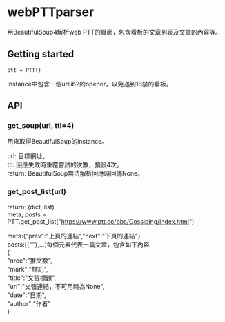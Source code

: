 # webPTTparser
用BeautifulSoup4解析web PTT的頁面，包含看板的文章列表及文章的內容等。

## Getting started
    ptt = PTT()
Instance中包含一個urllib2的opener，以免遇到18禁的看板。

## API
### get_soup(url, ttl=4)
用來取得BeautifulSoup的instance。

url: 目標網址。  
ttl: 回應失敗時重覆嘗試的次數，預設4次。  
return: BeautifulSoup無法解析回應時回傳None。  

### get_post_list(url)
return: (dict, list)  
    meta, posts = PTT.get_post_list("https://www.ptt.cc/bbs/Gossiping/index.html")
    
meta:{"prev":"上頁的連結","next":"下頁的連結"}  
posts:[{""},...]每個元素代表一篇文章，包含如下內容  
    {  
    "nrec":"推文數",  
    "mark":"標記",  
    "title":"文張標題",  
    "url":"文張連結，不可用時為None",  
    "date":"日期",  
    "author":"作者"  
    }
